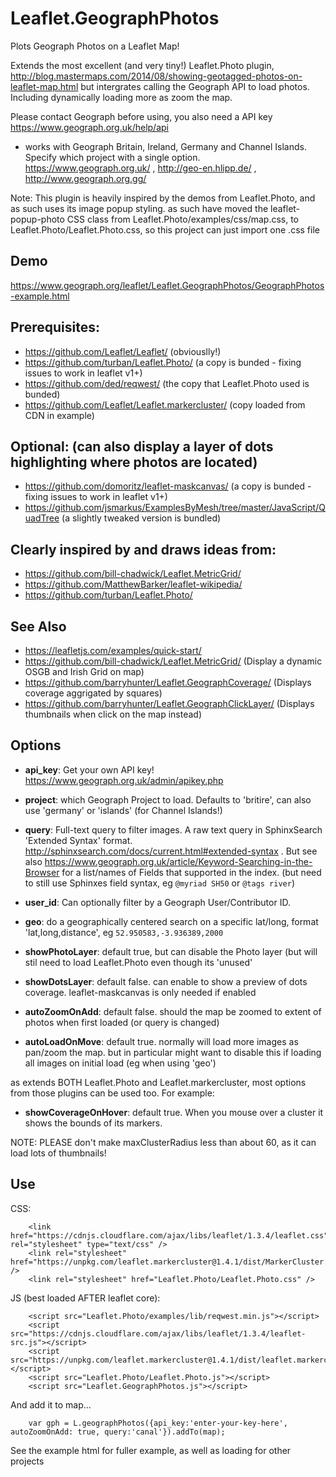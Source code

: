# Leaflet.GeographPhotos
Plots Geograph Photos on a Leaflet Map!

Extends the most excellent (and very tiny!) Leaflet.Photo plugin,
http://blog.mastermaps.com/2014/08/showing-geotagged-photos-on-leaflet-map.html
 but intergrates calling the Geograph API to load photos. Including dynamically loading more as zoom the map. 

Please contact Geograph before using, you also need a API key
https://www.geograph.org.uk/help/api

* works with Geograph Britain, Ireland, Germany and Channel Islands. Specify which project with a single option. 
https://www.geograph.org.uk/ , http://geo-en.hlipp.de/ , http://www.geograph.org.gg/

Note: This plugin is heavily inspired by the demos from Leaflet.Photo, and as such uses its image popup styling. 
as such have moved the leaflet-popup-photo CSS class from Leaflet.Photo/examples/css/map.css, to Leaflet.Photo/Leaflet.Photo.css, 
so this project can just import one .css file


## Demo
https://www.geograph.org/leaflet/Leaflet.GeographPhotos/GeographPhotos-example.html


## Prerequisites:
*   https://github.com/Leaflet/Leaflet/    (obviouslly!)
*   https://github.com/turban/Leaflet.Photo/    (a copy is bunded - fixing issues to work in leaflet v1+)
*   https://github.com/ded/reqwest/              (the copy that Leaflet.Photo used is bunded) 
*   https://github.com/Leaflet/Leaflet.markercluster/   (copy loaded from CDN in example) 

## Optional: (can also display a layer of dots highlighting where photos are located)
*   https://github.com/domoritz/leaflet-maskcanvas/  (a copy is bunded - fixing issues to work in leaflet v1+)
*   https://github.com/jsmarkus/ExamplesByMesh/tree/master/JavaScript/QuadTree (a slightly tweaked version is bundled)

## Clearly inspired by and draws ideas from:
*   https://github.com/bill-chadwick/Leaflet.MetricGrid/
*   https://github.com/MatthewBarker/leaflet-wikipedia/
*   https://github.com/turban/Leaflet.Photo/

## See Also 
*   https://leafletjs.com/examples/quick-start/
*   https://github.com/bill-chadwick/Leaflet.MetricGrid/    (Display a dynamic OSGB and Irish Grid on map) 
*   https://github.com/barryhunter/Leaflet.GeographCoverage/    (Displays coverage aggrigated by squares)
*   https://github.com/barryhunter/Leaflet.GeographClickLayer/    (Displays thumbnails when click on the map instead)


## Options

* **api_key**: Get your own API key! https://www.geograph.org.uk/admin/apikey.php

* **project**: which Geograph Project to load. Defaults to 'britire', can also use 'germany' or 'islands' (for Channel Islands!) 

* **query**: Full-text query to filter images. A raw text query in SphinxSearch 'Extended Syntax' format. http://sphinxsearch.com/docs/current.html#extended-syntax . But see also https://www.geograph.org.uk/article/Keyword-Searching-in-the-Browser for a list/names of Fields that supported in the index. (but need to still use Sphinxes field syntax, eg `@myriad SH50` or `@tags river`)
* **user_id**: Can optionally filter by a Geograph User/Contributor ID.  
* **geo**: do a geographically centered search on a specific lat/long, format 'lat,long,distance', eg `52.950583,-3.936389,2000`

* **showPhotoLayer**: default true, but can disable the Photo layer (but will stil need to load Leaflet.Photo even though its 'unused'
* **showDotsLayer**: default false. can enable to show a preview of dots coverage. leaflet-maskcanvas is only needed if enabled
* **autoZoomOnAdd**: default false. should the map be zoomed to extent of photos when first loaded (or query is changed) 
* **autoLoadOnMove**: default true. normally will load more images as pan/zoom the map. but in particular might want to disable this if loading all images on initial load (eg when using 'geo')

as extends BOTH Leaflet.Photo and Leaflet.markercluster, most options from those plugins can be used too. For example: 

* **showCoverageOnHover**: default true. When you mouse over a cluster it shows the bounds of its markers.

NOTE: PLEASE don't make maxClusterRadius less than about 60, as it can load lots of thumbnails!


## Use


CSS: 

        <link href="https://cdnjs.cloudflare.com/ajax/libs/leaflet/1.3.4/leaflet.css" rel="stylesheet" type="text/css" />
        <link rel="stylesheet" href="https://unpkg.com/leaflet.markercluster@1.4.1/dist/MarkerCluster.css" />
        <link rel="stylesheet" href="Leaflet.Photo/Leaflet.Photo.css" />

JS (best loaded AFTER leaflet core):

        <script src="Leaflet.Photo/examples/lib/reqwest.min.js"></script>
        <script src="https://cdnjs.cloudflare.com/ajax/libs/leaflet/1.3.4/leaflet-src.js"></script>
        <script src="https://unpkg.com/leaflet.markercluster@1.4.1/dist/leaflet.markercluster.js"></script>
        <script src="Leaflet.Photo/Leaflet.Photo.js"></script>
        <script src="Leaflet.GeographPhotos.js"></script>

And add it to map... 

        var gph = L.geographPhotos({api_key:'enter-your-key-here', autoZoomOnAdd: true, query:'canal'}).addTo(map);


See the example html for fuller example, as well as loading for other projects

